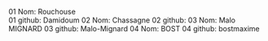 01 Nom: Rouchouse   
01 github: Damidoum
02 Nom: Chassagne
02 github: 
03 Nom: Malo MIGNARD
03 github: Malo-Mignard 
04 Nom: BOST
04 github: bostmaxime 